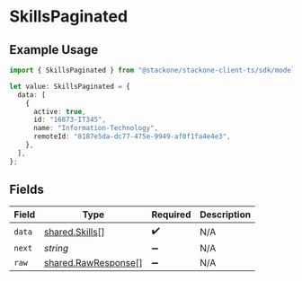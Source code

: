 # SkillsPaginated

## Example Usage

```typescript
import { SkillsPaginated } from "@stackone/stackone-client-ts/sdk/models/shared";

let value: SkillsPaginated = {
  data: [
    {
      active: true,
      id: "16873-IT345",
      name: "Information-Technology",
      remoteId: "8187e5da-dc77-475e-9949-af0f1fa4e4e3",
    },
  ],
};
```

## Fields

| Field                                                             | Type                                                              | Required                                                          | Description                                                       |
| ----------------------------------------------------------------- | ----------------------------------------------------------------- | ----------------------------------------------------------------- | ----------------------------------------------------------------- |
| `data`                                                            | [shared.Skills](../../../sdk/models/shared/skills.md)[]           | :heavy_check_mark:                                                | N/A                                                               |
| `next`                                                            | *string*                                                          | :heavy_minus_sign:                                                | N/A                                                               |
| `raw`                                                             | [shared.RawResponse](../../../sdk/models/shared/rawresponse.md)[] | :heavy_minus_sign:                                                | N/A                                                               |